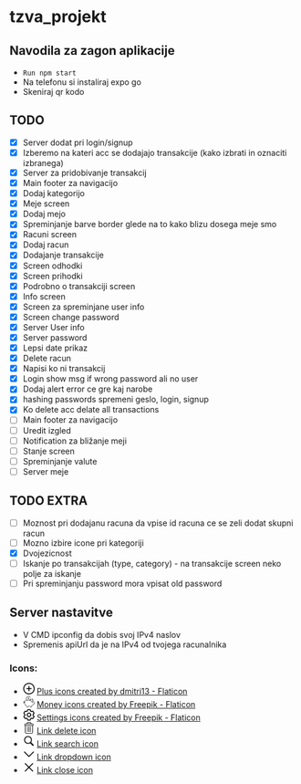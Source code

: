 # tzva_projekt

## Navodila za zagon aplikacije
- ``` Run npm start ``` 
- Na telefonu si instaliraj expo go
- Skeniraj qr kodo

## TODO

- [x] Server dodat pri login/signup
- [x] Izberemo na kateri acc se dodajajo transakcije (kako izbrati in oznaciti izbranega)
- [x] Server za pridobivanje transakcij
- [x] Main footer za navigacijo
- [x] Dodaj kategorijo 
- [x] Meje screen
- [x] Dodaj mejo
- [x] Spreminjanje barve border glede na to kako blizu dosega meje smo
- [x] Racuni screen
- [x] Dodaj racun
- [x] Dodajanje transakcije
- [x] Screen odhodki
- [x] Screen prihodki
- [x] Podrobno o transakciji screen
- [x] Info screen
- [x] Screen za spreminjane user info
- [x] Screen change password
- [x] Server User info
- [x] Server password
- [x] Lepsi date prikaz
- [x] Delete racun
- [x] Napisi ko ni transakcij
- [x] Login show msg if wrong password ali no user
- [x] Dodaj alert error ce gre kaj narobe
- [x] hashing passwords spremeni geslo, login, signup 
- [x] Ko delete acc delate all transactions 
- [ ] Main footer za navigacijo
- [ ] Uredit izgled
- [ ] Notification za  bližanje meji
- [ ] Stanje screen
- [ ] Spreminjanje valute
- [ ] Server meje

## TODO EXTRA
- [ ] Moznost pri dodajanu racuna da vpise id racuna ce se zeli dodat skupni racun
- [ ] Mozno izbire icone pri kategoriji
- [x] Dvojezicnost
- [ ] Iskanje po transakcijah (type, category) - na transakcije screen neko polje za iskanje
- [ ] Pri spreminjanju password mora vpisat old password

## Server nastavitve
- V CMD ipconfig da dobis svoj IPv4 naslov
- Spremenis apiUrl da je na IPv4 od tvojega racunalnika

### Icons:
- <img src="/assets/add.png" alt="Add icon" width="20" height="20" /> <a href="https://www.flaticon.com/free-icons/plus" title="plus icons">Plus icons created by dmitri13 - Flaticon</a>
- <img src="/assets/piggy-bank.png" alt="Piggy bank icon" width="20" height="20" /> <a href="https://www.flaticon.com/free-icons/money" title="money icons">Money icons created by Freepik - Flaticon</a>
- <img src="/assets/setting.png" alt="Settings icon" width="20" height="20" /> <a href="https://www.flaticon.com/free-icons/settings" title="settings icons">Settings icons created by Freepik - Flaticon</a>
- <img src="/assets/delete.png" alt="Settings icon" width="20" height="20" /> <a href="https://www.flaticon.com/free-icon/delete_1214428?term=delete&page=1&position=1&origin=search&related_id=1214428" title="delete icons">Link delete icon</a> 
- <img src="/assets/search.png" alt="Search icon" width="20" height="20" /> <a href="https://icons8.com/icon/7695/search" title="search icons">Link search icon</a> 
- <img src="/assets/dropdown.png" alt="Dropdown icon" width="20" height="20" /> <a href="https://icons8.com/icon/39786/expand-arrow" title="dropdown icons">Link dropdown icon</a> 
- <img src="/assets/close.png" alt="Close icon" width="20" height="20" /> <a href="https://icons8.com/icon/8112/close" title="close icons">Link close icon</a> 



